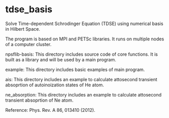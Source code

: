 # tdse_basis
Solve Time-dependent Schrodinger Equation (TDSE) using numerical basis in Hilbert Space. 

The program is based on MPI and PETSc libraries. It runs on multiple nodes of a computer cluster.

npsflib-basis: This directory includes source code of core functions. It is built as a library and will be used by a main program.

example: This directory includes basic examples of main program.

ais: This directory includes an example to calculate attosecond transient absoprtion of autoinoization states of He atom. 

ne_absorption: This directory includes an example to calculate attosecond transient absoprtion of Ne atom. 

Reference: Phys. Rev. A 86, 013410 (2012).

